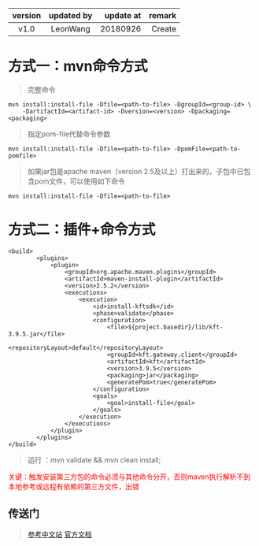 | version  | updated by  | update at | remark |
|:-------------: |:---------------:| -------------:|-------------:|
| v1.0      | LeonWang |         20180926 | Create

# 方式一：mvn命令方式

>完整命令

```mvn
mvn install:install-file -Dfile=<path-to-file> -DgroupId=<group-id> \
    -DartifactId=<artifact-id> -Dversion=<version> -Dpackaging=<packaging>
```

>指定pom-file代替命令参数

```mvn
mvn install:install-file -Dfile=<path-to-file> -DpomFile=<path-to-pomfile>
```

> 如果jar包是apache maven（version 2.5及以上）打出来的，子包中已包含pom文件，可以使用如下命令

```mvn
mvn install:install-file -Dfile=<path-to-file>
```

# 方式二：插件+命令方式

```mvn
<build>
        <plugins>
            <plugin>
                <groupId>org.apache.maven.plugins</groupId>
                <artifactId>maven-install-plugin</artifactId>
                <version>2.5.2</version>
                <executions>
                    <execution>
                        <id>install-kftsdk</id>
                        <phase>validate</phase>
                        <configuration>
                            <file>${project.basedir}/lib/kft-3.9.5.jar</file>
                            <repositoryLayout>default</repositoryLayout>
                            <groupId>kft.gateway.client</groupId>
                            <artifactId>kft</artifactId>
                            <version>3.9.5</version>
                            <packaging>jar</packaging>
                            <generatePom>true</generatePom>
                        </configuration>
                        <goals>
                            <goal>install-file</goal>
                        </goals>
                    </execution>
                </executions>
            </plugin>
        </plugins>
</build>
```

> 运行 ：mvn validate && mvn clean install;

<font color=red>关键：触发安装第三方包的命令必须与其他命令分开，否则maven执行解析不到本地参考或远程有依赖的第三方文件，出错</font>

## 传送门

> [参考中文站](https://www.yiibai.com/maven/install-project-into-maven-local-repository.html)
> [官方文档](http://maven.apache.org/users/index.html)